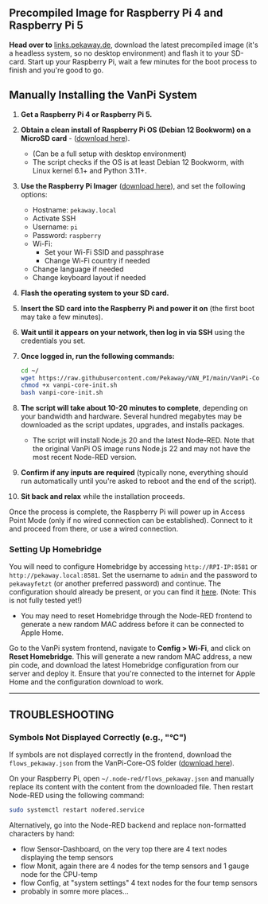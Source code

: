 ## Precompiled Image for Raspberry Pi 4 and Raspberry Pi 5

**Head over to** [links.pekaway.de](https://links.pekaway.de/downloads.html), download the latest precompiled image (it's a headless system, so no desktop environment) and flash it to your SD-card.
Start up your Raspberry Pi, wait a few minutes for the boot process to finish and you're good to go.

## Manually Installing the VanPi System

1. **Get a Raspberry Pi 4 or Raspberry Pi 5.**
2. **Obtain a clean install of Raspberry Pi OS (Debian 12 Bookworm) on a MicroSD card** - ([download here](https://www.raspberrypi.com/software/operating-systems/)).
   - (Can be a full setup with desktop environment)
   - The script checks if the OS is at least Debian 12 Bookworm, with Linux kernel 6.1+ and Python 3.11+.

3. **Use the Raspberry Pi Imager** ([download here](https://www.raspberrypi.com/software/)), and set the following options:
    - Hostname: `pekaway.local`
    - Activate SSH
    - Username: `pi`
    - Password: `raspberry`
    - Wi-Fi:
        - Set your Wi-Fi SSID and passphrase
        - Change Wi-Fi country if needed
    - Change language if needed
    - Change keyboard layout if needed

4. **Flash the operating system to your SD card.**

5. **Insert the SD card into the Raspberry Pi and power it on** (the first boot may take a few minutes).
6. **Wait until it appears on your network, then log in via SSH** using the credentials you set.
7. **Once logged in, run the following commands:**
    ```bash
    cd ~/
    wget https://raw.githubusercontent.com/Pekaway/VAN_PI/main/VanPi-Core-OS/vanpi-core-init.sh
    chmod +x vanpi-core-init.sh
    bash vanpi-core-init.sh
    ```

8. **The script will take about 10-20 minutes to complete**, depending on your bandwidth and hardware. Several hundred megabytes may be downloaded as the script updates, upgrades, and installs packages.
   - The script will install Node.js 20 and the latest Node-RED. Note that the original VanPi OS image runs Node.js 22 and may not have the most recent Node-RED version.
9. **Confirm if any inputs are required** (typically none, everything should run automatically until you're asked to reboot and the end of the script).
10. **Sit back and relax** while the installation proceeds.

Once the process is complete, the Raspberry Pi will power up in Access Point Mode (only if no wired connection can be established). Connect to it and proceed from there, or use a wired connection.

### **Setting Up Homebridge**

You will need to configure Homebridge by accessing `http://RPI-IP:8581` or `http://pekaway.local:8581`. Set the username to `admin` and the password to `pekawayfetzt` (or another preferred password) and continue. The configuration should already be present, or you can find it [here](https://github.com/Pekaway/VAN_PI/blob/main/VanPi-Core-OS/homebridge/config.json). (Note: This is not fully tested yet!)
- You may need to reset Homebridge through the Node-RED frontend to generate a new random MAC address before it can be connected to Apple Home.

Go to the VanPi system frontend, navigate to **Config > Wi-Fi**, and click on **Reset Homebridge**. This will generate a new random MAC address, a new pin code, and download the latest Homebridge configuration from our server and deploy it. Ensure that you're connected to the internet for Apple Home and the configuration download to work.

---

## **TROUBLESHOOTING**

### Symbols Not Displayed Correctly (e.g., "°C")
If symbols are not displayed correctly in the frontend, download the `flows_pekaway.json` from the VanPi-Core-OS folder ([download here](https://github.com/Pekaway/VAN_PI/blob/main/VanPi-Core-OS/node-red/flows_pekaway.json)).

On your Raspberry Pi, open `~/.node-red/flows_pekaway.json` and manually replace its content with the content from the downloaded file. Then restart Node-RED using the following command:
```bash
sudo systemctl restart nodered.service
```

Alternatively, go into the Node-RED backend and replace non-formatted characters by hand:
 - flow Sensor-Dashboard, on the very top there are 4 text nodes displaying the temp sensors
 - flow Monit, again there are 4 nodes for the temp sensors and 1 gauge node for the CPU-temp
 - flow Config, at "system settings" 4 text nodes for the four temp sensors
 - probably in somre more places...